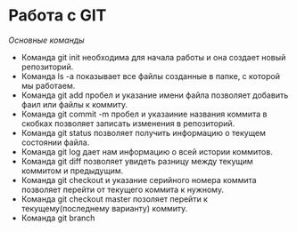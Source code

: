 # Работа с GIT
_Основные команды_
* Команда git init необходима для начала работы и она создает новый репозиторий.
* Команда ls -a показывает все файлы созданные в папке, с которой мы работаем.
*  Команда git add пробел и указание имени файла позволяет добавить фаил или файлы к коммиту.
* Команда git commit -m пробел и указаиние названия коммита в скобках позволяет записать изменения в репозиторий.
* Команда git status позволяет получить информацию о текущем состоянии файла.
* Команда git log дает нам информацию о всей истории коммитов.
* Команда git diff позволяет увидеть разницу между текущим коммитом и предыдущим.
* Команда git checkout и указание серийного номера коммита позволяет перейти от текущего коммита к нужному.
* Команда git checkout master позоляет перейти к текущему(последнему варианту) коммиту.
* Команда git branch